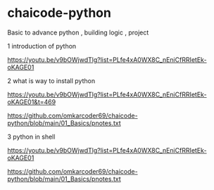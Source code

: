 # chaicode-python

Basic to advance python , building logic , project

1 introduction of python

https://youtu.be/v9bOWjwdTlg?list=PLfe4xA0WX8C_nEniCfRRIetEk-oKAGE01

2 what is way to install python

https://youtu.be/v9bOWjwdTlg?list=PLfe4xA0WX8C_nEniCfRRIetEk-oKAGE01&t=469

https://github.com/omkarcoder69/chaicode-python/blob/main/01_Basics/pnotes.txt

3 python in shell

https://youtu.be/v9bOWjwdTlg?list=PLfe4xA0WX8C_nEniCfRRIetEk-oKAGE01

https://github.com/omkarcoder69/chaicode-python/blob/main/01_Basics/pnotes.txt

